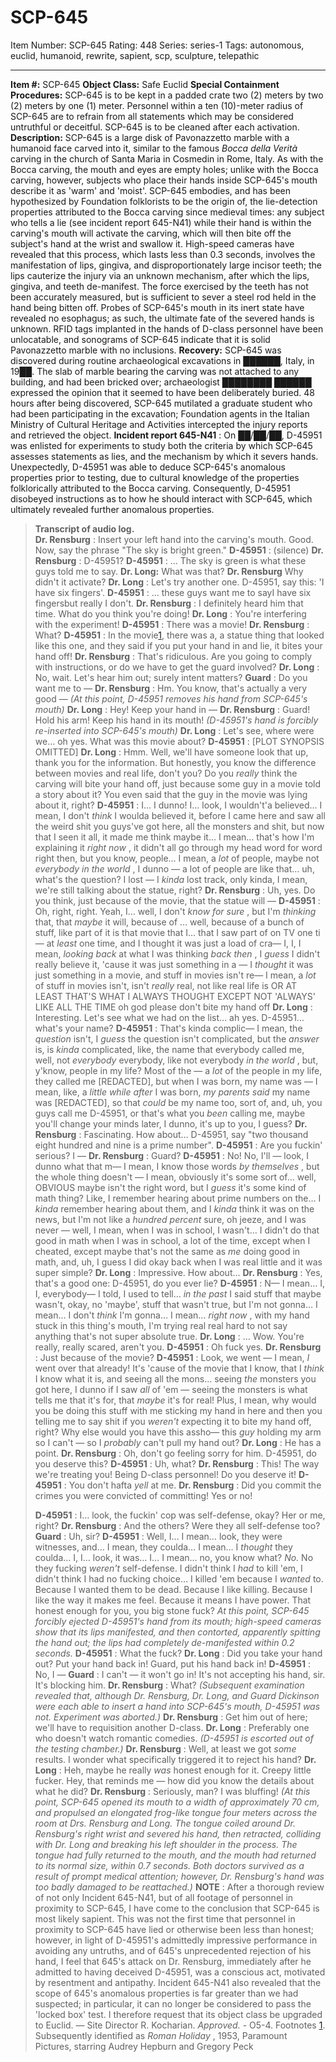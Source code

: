 # SCP-645
Item Number: SCP-645
Rating: 448
Series: series-1
Tags: autonomous, euclid, humanoid, rewrite, sapient, scp, sculpture, telepathic

---

**Item #:** SCP-645
**Object Class:** Safe Euclid
**Special Containment Procedures:** SCP-645 is to be kept in a padded crate two (2) meters by two (2) meters by one (1) meter. Personnel within a ten (10)-meter radius of SCP-645 are to refrain from all statements which may be considered untruthful or deceitful.
SCP-645 is to be cleaned after each activation.
**Description:** SCP-645 is a large disk of Pavonazzetto marble with a humanoid face carved into it, similar to the famous _Bocca della Verità_ carving in the church of Santa Maria in Cosmedin in Rome, Italy. As with the Bocca carving, the mouth and eyes are empty holes; unlike with the Bocca carving, however, subjects who place their hands inside SCP-645's mouth describe it as 'warm' and 'moist'.
SCP-645 embodies, and has been hypothesized by Foundation folklorists to be the origin of, the lie-detection properties attributed to the Bocca carving since medieval times: any subject who tells a lie (see incident report 645-N41) while their hand is within the carving's mouth will activate the carving, which will then bite off the subject's hand at the wrist and swallow it. High-speed cameras have revealed that this process, which lasts less than 0.3 seconds, involves the manifestation of lips, gingiva, and disproportionately large incisor teeth; the lips cauterize the injury via an unknown mechanism, after which the lips, gingiva, and teeth de-manifest. The force exercised by the teeth has not been accurately measured, but is sufficient to sever a steel rod held in the hand being bitten off.
Probes of SCP-645's mouth in its inert state have revealed no esophagus; as such, the ultimate fate of the severed hands is unknown. RFID tags implanted in the hands of D-class personnel have been unlocatable, and sonograms of SCP-645 indicate that it is solid Pavonazzetto marble with no inclusions.
**Recovery:** SCP-645 was discovered during routine archaeological excavations in ██████, Italy, in 19██. The slab of marble bearing the carving was not attached to any building, and had been bricked over; archaeologist ████████ ██████ expressed the opinion that it seemed to have been deliberately buried.
48 hours after being discovered, SCP-645 mutilated a graduate student who had been participating in the excavation; Foundation agents in the Italian Ministry of Cultural Heritage and Activities intercepted the injury reports and retrieved the object.
**Incident report 645-N41** : On ██/██/██, D-45951 was enlisted for experiments to study both the criteria by which SCP-645 assesses statements as lies, and the mechanism by which it severs hands. Unexpectedly, D-45951 was able to deduce SCP-645's anomalous properties prior to testing, due to cultural knowledge of the properties folklorically attributed to the Bocca carving. Consequently, D-45951 disobeyed instructions as to how he should interact with SCP-645, which ultimately revealed further anomalous properties.
> **Transcript of audio log.**  
>  **Dr. Rensburg** : Insert your left hand into the carving's mouth. Good. Now, say the phrase "The sky is bright green."
> **D-45951** : (silence)
> **Dr. Rensburg** : D-45951?
> **D-45951** : … The sky is green is what these guys told me to say.
> **Dr. Long:** What was that?
> **Dr. Rensburg** Why didn't it activate?
> **Dr. Long** : Let's try another one. D-45951, say this: 'I have six fingers'.
> **D-45951** : … these guys want me to sayI have six fingersbut really I don't.
> **Dr. Rensburg** : I definitely heard him that time. What do you think you're doing!
> **Dr. Long** : You're interfering with the experiment!
> **D-45951** : There was a movie!
> **Dr. Rensburg** : What?
> **D-45951** : In the movie[1](javascript:;), there was a, a statue thing that looked like this one, and they said if you put your hand in and lie, it bites your hand off!
> **Dr. Rensburg** : That's ridiculous. Are you going to comply with instructions, or do we have to get the guard involved?
> **Dr. Long** : No, wait. Let's hear him out; surely intent matters?
> **Guard** : Do you want me to —
> **Dr. Rensburg** : Hm. You know, that's actually a very good —
> _(At this point, D-45951 removes his hand from SCP-645's mouth)_
> **Dr. Long** : Hey! Keep your hand in —
> **Dr. Rensburg** : Guard! Hold his arm! Keep his hand in its mouth!
> _(D-45951's hand is forcibly re-inserted into SCP-645's mouth)_
> **Dr. Long** : Let's see, where were we… oh yes. What was this movie about?
> **D-45951** : [PLOT SYNOPSIS OMITTED]
> **Dr. Long** : Hmm. Well, we'll have someone look that up, thank you for the information. But honestly, you know the difference between movies and real life, don't you? Do you _really_ think the carving will bite your hand off, just because some guy in a movie told a story about it? You even said that the guy in the movie was lying about it, right?
> **D-45951** : I… I dunno! I… look, I wouldn't'a believed… I mean, I don't _think_ I woulda believed it, before I came here and saw all the weird shit you guys've got here, all the monsters and shit, but now that I seen it all, it made me think maybe it… I mean… that's how I'm explaining it _right now_ , it didn't all go through my head word for word right then, but you know, people… I mean, a _lot_ of people, maybe not _everybody in the world_ , I dunno — a lot of people are like that… uh, what's the question? I lost — I _kinda_ lost track, only kinda, I mean, we're still talking about the statue, right?
> **Dr. Rensburg** : Uh, yes. Do you think, just because of the movie, that the statue will —
> **D-45951** : Oh, right, right. Yeah, I… well, I don't _know for sure_ , but I'm _thinking_ that, that _maybe_ it will, because of … well, because of a bunch of stuff, like part of it is that movie that I… that I saw part of on TV one ti— at _least_ one time, and I thought it was just a load of cra— I, I, I mean, _looking back_ at what I was thinking _back then_ , I _guess_ I didn't really believe it, 'cause it was just something in a — I _thought_ it was just something in a movie, and stuff in movies isn't re— I mean, a _lot_ of stuff in movies isn't, isn't _really_ real, not like real life is OR AT LEAST THAT'S WHAT I ALWAYS THOUGHT EXCEPT NOT 'ALWAYS' LIKE ALL THE TIME oh god please don't bite my hand off
> **Dr. Long** : Interesting. Let's see what we had on the list… ah yes. D-45951… what's your name?
> **D-45951** : That's kinda complic— I mean, the _question_ isn't, I _guess_ the question isn't complicated, but the _answer_ is, is _kinda_ complicated, like, the name that everybody called me, well, not _everybody_ everybody, like not everybody _in the world_ , but, y'know, people in my life? Most of the — a _lot_ of the people in my life, they called me [REDACTED], but when I was born, my name was — I mean, like, a _little while after_ I was born, _my parents said_ my name was [REDACTED], so that _could_ be my name too, sort of, and, uh, you guys call me D-45951, or that's what you _been_ calling me, maybe you'll change your minds later, I dunno, it's up to you, I guess?
> **Dr. Rensburg** : Fascinating. How about… D-45951, say "two thousand eight hundred and nine is a prime number".
> **D-45951** : Are you fuckin' serious? I —
> **Dr. Rensburg** : Guard?
> **D-45951** : No! No, I'll — look, I dunno what that m— I mean, I know those words _by themselves_ , but the whole thing doesn't — I mean, obviously it's some sort of… well, OBVIOUS maybe isn't the right word, but I _guess_ it's some kind of math thing? Like, I remember hearing about prime numbers on the… I _kinda_ remember hearing about them, and I _kinda_ think it was on the news, but I'm not like a _hundred percent_ sure, oh jeeze, and I was never — well, I mean, when I was in school, I wasn't… I didn't do that good in math when I was in school, a lot of the time, except when I cheated, except maybe that's not the same as _me_ doing good in math, and, uh, I guess I did okay back when I was real little and it was super simple?
> **Dr. Long** : Impressive. How about…
> **Dr. Rensburg** : Yes, that's a good one: D-45951, do you ever lie?
> **D-45951** : N— I mean… I, I, everybody— I told, I used to tell… _in the past_ I said stuff that maybe wasn't, okay, no 'maybe', stuff that wasn't true, but I'm not gonna… I mean… I don't _think_ I'm gonna… I mean… _right now_ , with my hand stuck in this thing's mouth, I'm trying real real hard to not say anything that's not super absolute true.
> **Dr. Long** : … Wow. You're really, really scared, aren't you.
> **D-45951** : Oh fuck yes.
> **Dr. Rensburg** : Just because of the movie?
> **D-45951** : Look, we went — I mean, _I_ went over that already! It's 'cause of the movie that I know, that I _think_ I know what it is, and seeing all the mons… seeing _the_ monsters you got here, I dunno if I saw _all_ of 'em — seeing the monsters is what tells me that it's for, that _maybe_ it's for real! Plus, I mean, why would you be doing this stuff with me sticking my hand in here and then you telling me to say shit if you _weren't_ expecting it to bite my hand off, right? Why else would you have this assho— this _guy_ holding my arm so I can't — so I _probably_ can't pull my hand out?
> **Dr. Long** : He has a point.
> **Dr. Rensburg** : Oh, don't go feeling sorry for him. D-45951, do you deserve this?
> **D-45951** : Uh, what?
> **Dr. Rensburg** : This! The way we're treating you! Being D-class personnel! Do you deserve it!
> **D-45951** : You don't hafta _yell_ at me.
> **Dr. Rensburg** : Did you commit the crimes you were convicted of committing! Yes or no!  
>    
>  **D-45951** : I… look, the fuckin' cop was self-defense, okay? Her or me, right?
> **Dr. Rensburg** : And the others? Were they all self-defense too?
> **Guard** : Uh, sir?
> **D-45951** : Well, I… I mean… look, they were witnesses, and… I mean, they coulda… I mean… I _thought_ they coulda… I, I… look, it was… I… I mean… no, you know what? _No._ No they fucking _weren't_ self-defense. I didn't think I _had_ to kill 'em, I didn't think I had no fucking choice… I killed 'em because I _wanted_ to. Because I wanted them to be dead. Because I like killing. Because I like the way it makes me feel. Because it means I have power. That honest enough for you, you big stone fuck?
> _At this point, SCP-645 forcibly ejected D-45951's hand from its mouth; high-speed cameras show that its lips manifested, and then contorted, apparently spitting the hand out; the lips had completely de-manifested within 0.2 seconds._
> **D-45951** : What the fuck?
> **Dr. Long** : Did you take your hand out? Put your hand back in! Guard, put his hand back in!
> **D-45951** : No, I —
> **Guard** : I can't — it won't go in! It's not accepting his hand, sir. It's blocking him.
> **Dr. Rensburg** : What?
> _(Subsequent examination revealed that, although Dr. Rensburg, Dr. Long, and Guard Dickinson were each able to insert a hand into SCP-645's mouth, D-45951 was not. Experiment was aborted.)_
> **Dr. Rensburg** : Get him out of here; we'll have to requisition another D-class.
> **Dr. Long** : Preferably one who doesn't watch romantic comedies.
> _(D-45951 is escorted out of the testing chamber.)_
> **Dr. Rensburg** : Well, at least we got _some_ results. I wonder what specifically triggered it to reject his hand?
> **Dr. Long** : Heh, maybe he really _was_ honest enough for it. Creepy little fucker. Hey, that reminds me — how did you know the details about what he did?
> **Dr. Rensburg** : Seriously, man? I was bluffing!
> _(At this point, SCP-645 opened its mouth to a width of approximately 70 cm, and propulsed an elongated frog-like tongue four meters across the room at Drs. Rensburg and Long. The tongue coiled around Dr. Rensburg's right wrist and severed his hand, then retracted, colliding with Dr. Long and breaking his left shoulder in the process. The tongue had fully returned to the mouth, and the mouth had returned to its normal size, within 0.7 seconds. Both doctors survived as a result of prompt medical attention; however, Dr. Rensburg's hand was too badly damaged to be reattached.)_
**NOTE** : After a thorough review of not only Incident 645-N41, but of all footage of personnel in proximity to SCP-645, I have come to the conclusion that SCP-645 is most likely sapient. This was not the first time that personnel in proximity to SCP-645 have lied or otherwise been less than honest; however, in light of D-45951's admittedly impressive performance in avoiding any untruths, and of 645's unprecedented rejection of his hand, I feel that 645's attack on Dr. Rensburg, immediately after he admitted to having deceived D-45951, was a conscious act, motivated by resentment and antipathy. Incident 645-N41 also revealed that the scope of 645's anomalous properties is far greater than we had suspected; in particular, it can no longer be considered to pass the 'locked box' test. I therefore request that its object class be upgraded to Euclid. — Site Director R. Kocharian.
_Approved._ \- O5-4.
Footnotes
[1](javascript:;). Subsequently identified as _Roman Holiday_ , 1953, Paramount Pictures, starring Audrey Hepburn and Gregory Peck